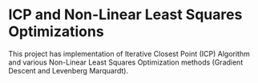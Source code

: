 # ICP and Non-Linear Least Squares Optimizations

This project has implementation of Iterative Closest Point (ICP) Algorithm and various Non-Linear Least Squares Optimization methods (Gradient Descent and Levenberg Marquardt).

 
